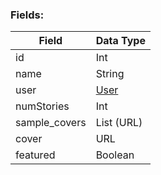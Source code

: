 ### Fields:

| Field | Data Type |
|-|-|
| id | Int |
| name | String |
| user | [User](./User.md) |
| numStories | Int |
| sample_covers | List (URL) |
| cover | URL |
| featured | Boolean |